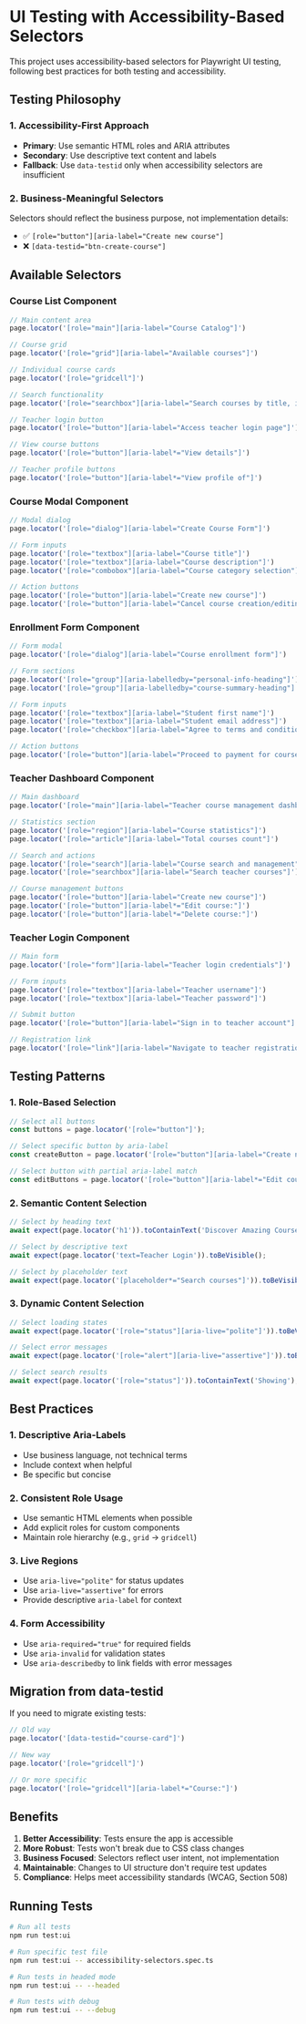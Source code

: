 # UI Testing with Accessibility-Based Selectors

This project uses accessibility-based selectors for Playwright UI testing, following best practices for both testing and accessibility.

## Testing Philosophy

### 1. Accessibility-First Approach
- **Primary**: Use semantic HTML roles and ARIA attributes
- **Secondary**: Use descriptive text content and labels
- **Fallback**: Use `data-testid` only when accessibility selectors are insufficient

### 2. Business-Meaningful Selectors
Selectors should reflect the business purpose, not implementation details:
- ✅ `[role="button"][aria-label="Create new course"]`
- ❌ `[data-testid="btn-create-course"]`

## Available Selectors

### Course List Component
```typescript
// Main content area
page.locator('[role="main"][aria-label="Course Catalog"]')

// Course grid
page.locator('[role="grid"][aria-label="Available courses"]')

// Individual course cards
page.locator('[role="gridcell"]')

// Search functionality
page.locator('[role="searchbox"][aria-label="Search courses by title, instructor, or category"]')

// Teacher login button
page.locator('[role="button"][aria-label="Access teacher login page"]')

// View course buttons
page.locator('[role="button"][aria-label*="View details"]')

// Teacher profile buttons
page.locator('[role="button"][aria-label*="View profile of"]')
```

### Course Modal Component
```typescript
// Modal dialog
page.locator('[role="dialog"][aria-label="Create Course Form"]')

// Form inputs
page.locator('[role="textbox"][aria-label="Course title"]')
page.locator('[role="textbox"][aria-label="Course description"]')
page.locator('[role="combobox"][aria-label="Course category selection"]')

// Action buttons
page.locator('[role="button"][aria-label="Create new course"]')
page.locator('[role="button"][aria-label="Cancel course creation/editing"]')
```

### Enrollment Form Component
```typescript
// Form modal
page.locator('[role="dialog"][aria-label="Course enrollment form"]')

// Form sections
page.locator('[role="group"][aria-labelledby="personal-info-heading"]')
page.locator('[role="group"][aria-labelledby="course-summary-heading"]')

// Form inputs
page.locator('[role="textbox"][aria-label="Student first name"]')
page.locator('[role="textbox"][aria-label="Student email address"]')
page.locator('[role="checkbox"][aria-label="Agree to terms and conditions"]')

// Action buttons
page.locator('[role="button"][aria-label="Proceed to payment for course enrollment"]')
```

### Teacher Dashboard Component
```typescript
// Main dashboard
page.locator('[role="main"][aria-label="Teacher course management dashboard"]')

// Statistics section
page.locator('[role="region"][aria-label="Course statistics"]')
page.locator('[role="article"][aria-label="Total courses count"]')

// Search and actions
page.locator('[role="search"][aria-label="Course search and management"]')
page.locator('[role="searchbox"][aria-label="Search teacher courses"]')

// Course management buttons
page.locator('[role="button"][aria-label="Create new course"]')
page.locator('[role="button"][aria-label*="Edit course:"]')
page.locator('[role="button"][aria-label*="Delete course:"]')
```

### Teacher Login Component
```typescript
// Main form
page.locator('[role="form"][aria-label="Teacher login credentials"]')

// Form inputs
page.locator('[role="textbox"][aria-label="Teacher username"]')
page.locator('[role="textbox"][aria-label="Teacher password"]')

// Submit button
page.locator('[role="button"][aria-label="Sign in to teacher account"]')

// Registration link
page.locator('[role="link"][aria-label="Navigate to teacher registration page"]')
```

## Testing Patterns

### 1. Role-Based Selection
```typescript
// Select all buttons
const buttons = page.locator('[role="button"]');

// Select specific button by aria-label
const createButton = page.locator('[role="button"][aria-label="Create new course"]');

// Select button with partial aria-label match
const editButtons = page.locator('[role="button"][aria-label*="Edit course:"]');
```

### 2. Semantic Content Selection
```typescript
// Select by heading text
await expect(page.locator('h1')).toContainText('Discover Amazing Courses');

// Select by descriptive text
await expect(page.locator('text=Teacher Login')).toBeVisible();

// Select by placeholder text
await expect(page.locator('[placeholder*="Search courses"]')).toBeVisible();
```

### 3. Dynamic Content Selection
```typescript
// Select loading states
await expect(page.locator('[role="status"][aria-live="polite"]')).toBeVisible();

// Select error messages
await expect(page.locator('[role="alert"][aria-live="assertive"]')).toBeVisible();

// Select search results
await expect(page.locator('[role="status"]')).toContainText('Showing');
```

## Best Practices

### 1. Descriptive Aria-Labels
- Use business language, not technical terms
- Include context when helpful
- Be specific but concise

### 2. Consistent Role Usage
- Use semantic HTML elements when possible
- Add explicit roles for custom components
- Maintain role hierarchy (e.g., `grid` → `gridcell`)

### 3. Live Regions
- Use `aria-live="polite"` for status updates
- Use `aria-live="assertive"` for errors
- Provide descriptive `aria-label` for context

### 4. Form Accessibility
- Use `aria-required="true"` for required fields
- Use `aria-invalid` for validation states
- Use `aria-describedby` to link fields with error messages

## Migration from data-testid

If you need to migrate existing tests:

```typescript
// Old way
page.locator('[data-testid="course-card"]')

// New way
page.locator('[role="gridcell"]')

// Or more specific
page.locator('[role="gridcell"][aria-label*="Course:"]')
```

## Benefits

1. **Better Accessibility**: Tests ensure the app is accessible
2. **More Robust**: Tests won't break due to CSS class changes
3. **Business Focused**: Selectors reflect user intent, not implementation
4. **Maintainable**: Changes to UI structure don't require test updates
5. **Compliance**: Helps meet accessibility standards (WCAG, Section 508)

## Running Tests

```bash
# Run all tests
npm run test:ui

# Run specific test file
npm run test:ui -- accessibility-selectors.spec.ts

# Run tests in headed mode
npm run test:ui -- --headed

# Run tests with debug
npm run test:ui -- --debug
```
